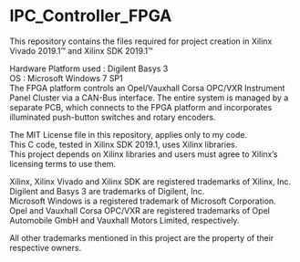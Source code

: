 # IPC_Controller_FPGA
This repository contains the files required for project creation in Xilinx Vivado 2019.1™ and Xilinx SDK 2019.1™  

Hardware Platform used : Digilent Basys 3  
OS : Microsoft Windows 7 SP1  
The FPGA platform controls an Opel/Vauxhall Corsa OPC/VXR Instrument Panel Cluster via a CAN-Bus interface. The entire system is managed by a separate PCB, which connects to the FPGA platform and incorporates illuminated push-button switches and rotary encoders.  

The MIT License file in this repository, applies only to my code.  
This C code, tested in Xilinx SDK 2019.1, uses Xilinx libraries.  
This project depends on Xilinx libraries and users must agree to Xilinx’s licensing terms to use them.  


Xilinx, Xilinx Vivado and Xilinx SDK are registered trademarks of Xilinx, Inc.  
Digilent and Basys 3 are trademarks of Digilent, Inc.  
Microsoft Windows is a registered trademark of Microsoft Corporation.  
Opel and Vauxhall Corsa OPC/VXR are registered trademarks of Opel Automobile GmbH and Vauxhall Motors Limited, respectively.  

All other trademarks mentioned in this project are the property of their respective owners.  
